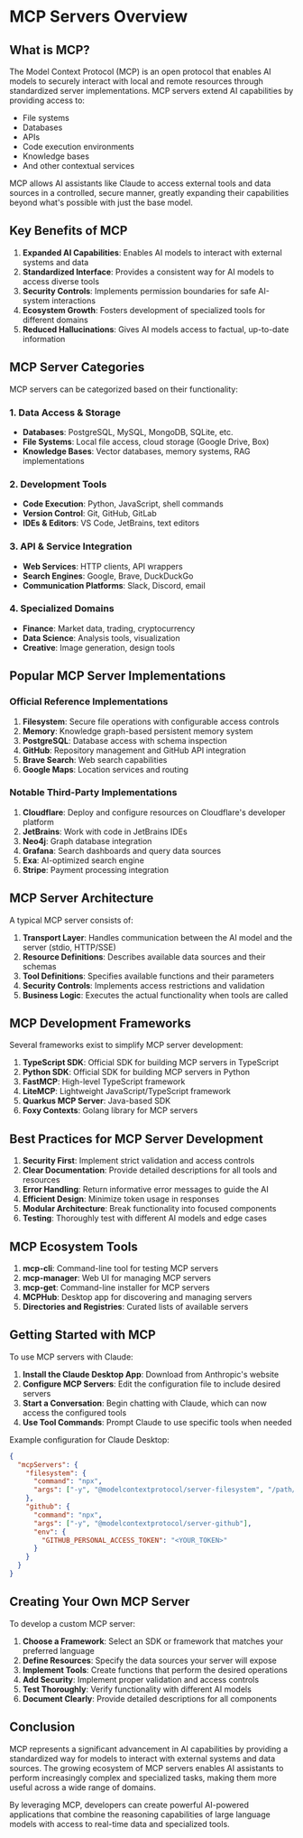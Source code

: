 # MCP Servers Overview

## What is MCP?

The Model Context Protocol (MCP) is an open protocol that enables AI models to securely interact with local and remote resources through standardized server implementations. MCP servers extend AI capabilities by providing access to:

- File systems
- Databases
- APIs
- Code execution environments
- Knowledge bases
- And other contextual services

MCP allows AI assistants like Claude to access external tools and data sources in a controlled, secure manner, greatly expanding their capabilities beyond what's possible with just the base model.

## Key Benefits of MCP

1. **Expanded AI Capabilities**: Enables AI models to interact with external systems and data
2. **Standardized Interface**: Provides a consistent way for AI models to access diverse tools
3. **Security Controls**: Implements permission boundaries for safe AI-system interactions
4. **Ecosystem Growth**: Fosters development of specialized tools for different domains
5. **Reduced Hallucinations**: Gives AI models access to factual, up-to-date information

## MCP Server Categories

MCP servers can be categorized based on their functionality:

### 1. Data Access & Storage
- **Databases**: PostgreSQL, MySQL, MongoDB, SQLite, etc.
- **File Systems**: Local file access, cloud storage (Google Drive, Box)
- **Knowledge Bases**: Vector databases, memory systems, RAG implementations

### 2. Development Tools
- **Code Execution**: Python, JavaScript, shell commands
- **Version Control**: Git, GitHub, GitLab
- **IDEs & Editors**: VS Code, JetBrains, text editors

### 3. API & Service Integration
- **Web Services**: HTTP clients, API wrappers
- **Search Engines**: Google, Brave, DuckDuckGo
- **Communication Platforms**: Slack, Discord, email

### 4. Specialized Domains
- **Finance**: Market data, trading, cryptocurrency
- **Data Science**: Analysis tools, visualization
- **Creative**: Image generation, design tools

## Popular MCP Server Implementations

### Official Reference Implementations

1. **Filesystem**: Secure file operations with configurable access controls
2. **Memory**: Knowledge graph-based persistent memory system
3. **PostgreSQL**: Database access with schema inspection
4. **GitHub**: Repository management and GitHub API integration
5. **Brave Search**: Web search capabilities
6. **Google Maps**: Location services and routing

### Notable Third-Party Implementations

1. **Cloudflare**: Deploy and configure resources on Cloudflare's developer platform
2. **JetBrains**: Work with code in JetBrains IDEs
3. **Neo4j**: Graph database integration
4. **Grafana**: Search dashboards and query data sources
5. **Exa**: AI-optimized search engine
6. **Stripe**: Payment processing integration

## MCP Server Architecture

A typical MCP server consists of:

1. **Transport Layer**: Handles communication between the AI model and the server (stdio, HTTP/SSE)
2. **Resource Definitions**: Describes available data sources and their schemas
3. **Tool Definitions**: Specifies available functions and their parameters
4. **Security Controls**: Implements access restrictions and validation
5. **Business Logic**: Executes the actual functionality when tools are called

## MCP Development Frameworks

Several frameworks exist to simplify MCP server development:

1. **TypeScript SDK**: Official SDK for building MCP servers in TypeScript
2. **Python SDK**: Official SDK for building MCP servers in Python
3. **FastMCP**: High-level TypeScript framework
4. **LiteMCP**: Lightweight JavaScript/TypeScript framework
5. **Quarkus MCP Server**: Java-based SDK
6. **Foxy Contexts**: Golang library for MCP servers

## Best Practices for MCP Server Development

1. **Security First**: Implement strict validation and access controls
2. **Clear Documentation**: Provide detailed descriptions for all tools and resources
3. **Error Handling**: Return informative error messages to guide the AI
4. **Efficient Design**: Minimize token usage in responses
5. **Modular Architecture**: Break functionality into focused components
6. **Testing**: Thoroughly test with different AI models and edge cases

## MCP Ecosystem Tools

1. **mcp-cli**: Command-line tool for testing MCP servers
2. **mcp-manager**: Web UI for managing MCP servers
3. **mcp-get**: Command-line installer for MCP servers
4. **MCPHub**: Desktop app for discovering and managing servers
5. **Directories and Registries**: Curated lists of available servers

## Getting Started with MCP

To use MCP servers with Claude:

1. **Install the Claude Desktop App**: Download from Anthropic's website
2. **Configure MCP Servers**: Edit the configuration file to include desired servers
3. **Start a Conversation**: Begin chatting with Claude, which can now access the configured tools
4. **Use Tool Commands**: Prompt Claude to use specific tools when needed

Example configuration for Claude Desktop:

```json
{
  "mcpServers": {
    "filesystem": {
      "command": "npx",
      "args": ["-y", "@modelcontextprotocol/server-filesystem", "/path/to/allowed/files"]
    },
    "github": {
      "command": "npx",
      "args": ["-y", "@modelcontextprotocol/server-github"],
      "env": {
        "GITHUB_PERSONAL_ACCESS_TOKEN": "<YOUR_TOKEN>"
      }
    }
  }
}
```

## Creating Your Own MCP Server

To develop a custom MCP server:

1. **Choose a Framework**: Select an SDK or framework that matches your preferred language
2. **Define Resources**: Specify the data sources your server will expose
3. **Implement Tools**: Create functions that perform the desired operations
4. **Add Security**: Implement proper validation and access controls
5. **Test Thoroughly**: Verify functionality with different AI models
6. **Document Clearly**: Provide detailed descriptions for all components

## Conclusion

MCP represents a significant advancement in AI capabilities by providing a standardized way for models to interact with external systems and data sources. The growing ecosystem of MCP servers enables AI assistants to perform increasingly complex and specialized tasks, making them more useful across a wide range of domains.

By leveraging MCP, developers can create powerful AI-powered applications that combine the reasoning capabilities of large language models with access to real-time data and specialized tools.
